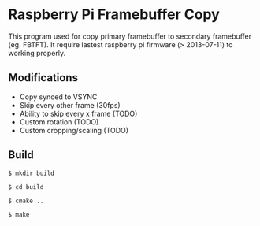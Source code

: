 Raspberry Pi Framebuffer Copy
=============================
This program used for copy primary framebuffer to secondary framebuffer (eg. FBTFT). It require lastest raspberry pi firmware (> 2013-07-11) to working properly.

Modifications
----------------------------
* Copy synced to VSYNC
* Skip every other frame (30fps)
* Ability to skip every x frame (TODO)
* Custom rotation (TODO)
* Custom cropping/scaling (TODO)

Build
-----

    $ mkdir build
    
    $ cd build
    
    $ cmake ..
    
    $ make 
